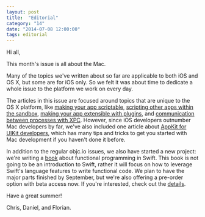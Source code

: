 ```yaml
---
layout: post
title:  "Editorial"
category: "14"
date: "2014-07-08 12:00:00"
tags: editorial
---
```


Hi all,

This month's issue is all about the Mac. 

Many of the topics we've written about so far are applicable to both iOS and OS X, but some are for iOS only. So we felt it was about time to dedicate a whole issue to the platform we work on every day.

The articles in this issue are focused around topics that are unique to the OS X platform, like [making your app scriptable](TODO), [scripting other apps within the sandbox](TODO), [making your app extensible with plugins](TODO), and [communication between processes with XPC](TODO). However, since iOS developers outnumber Mac developers by far, we've also included one article about [AppKit for UIKit developers](TODO), which has many tips and tricks to get you started with Mac development if you haven't done it before.

In addition to the regular objc.io issues, we also have started a new project: we're writing a [book](http://www.objc.io/books) about functional programming in Swift. This book is not going to be an introduction to Swift, rather it will focus on how to leverage Swift's language features to write functional code. We plan to have the major parts finished by September, but we're also offering a pre-order option with beta access now. If you're interested, check out the [details](http://www.objc.io/books).

Have a great summer!

Chris, Daniel, and Florian.
